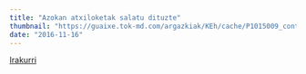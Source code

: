 ```yaml
---
title: "Azokan atxiloketak salatu dituzte"
thumbnail: "https://guaixe.tok-md.com/argazkiak/KEh/cache/P1015009_content.JPG"
date: "2016-11-16"
---
```

[Irakurri](https://guaixe.eus/altsasu/1479299157438-azokan-atxiloketak-salatu-dituzte)

